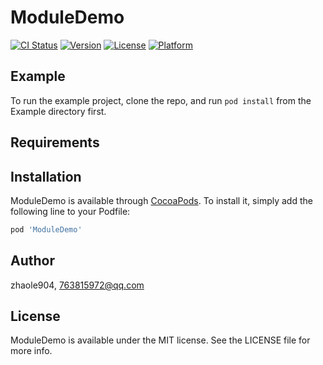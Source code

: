 # ModuleDemo

[![CI Status](https://img.shields.io/travis/zhaole904/ModuleDemo.svg?style=flat)](https://travis-ci.org/zhaole904/ModuleDemo)
[![Version](https://img.shields.io/cocoapods/v/ModuleDemo.svg?style=flat)](https://cocoapods.org/pods/ModuleDemo)
[![License](https://img.shields.io/cocoapods/l/ModuleDemo.svg?style=flat)](https://cocoapods.org/pods/ModuleDemo)
[![Platform](https://img.shields.io/cocoapods/p/ModuleDemo.svg?style=flat)](https://cocoapods.org/pods/ModuleDemo)

## Example

To run the example project, clone the repo, and run `pod install` from the Example directory first.

## Requirements

## Installation

ModuleDemo is available through [CocoaPods](https://cocoapods.org). To install
it, simply add the following line to your Podfile:

```ruby
pod 'ModuleDemo'
```

## Author

zhaole904, 763815972@qq.com

## License

ModuleDemo is available under the MIT license. See the LICENSE file for more info.
